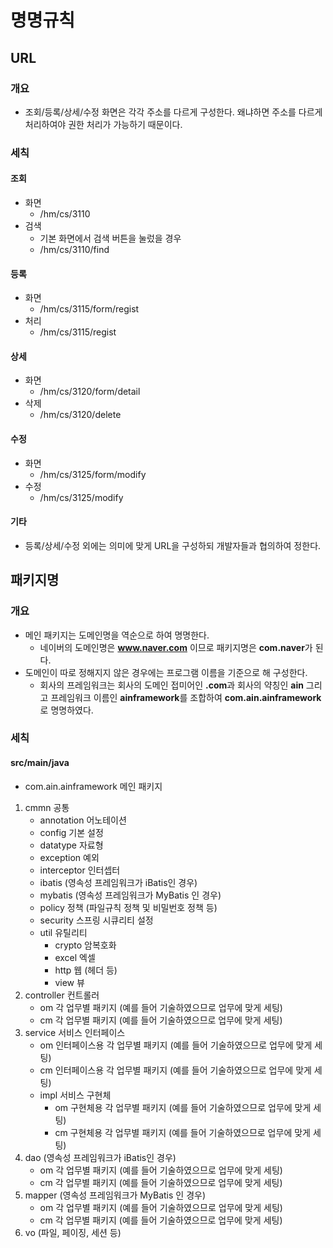 # 명명규칙

## URL

### 개요 

* 조회/등록/상세/수정 화면은 각각 주소를 다르게 구성한다. 왜냐하면 주소를 다르게 처리하여야 권한 처리가 가능하기 때문이다.

### 세칙

#### 조회

* 화면
  * /hm/cs/3110
* 검색
  * 기본 화면에서 검색 버튼을 눌렀을 경우
  * /hm/cs/3110/find

#### 등록

* 화면
  * /hm/cs/3115/form/regist
* 처리
  * /hm/cs/3115/regist

#### 상세

* 화면
  * /hm/cs/3120/form/detail
* 삭제
  * /hm/cs/3120/delete

#### 수정

* 화면
  * /hm/cs/3125/form/modify
* 수정
  * /hm/cs/3125/modify

#### 기타

* 등록/상세/수정 외에는 의미에 맞게 URL을 구성하되 개발자들과 협의하여 정한다.

## 패키지명

### 개요

* 메인 패키지는 도메인명을 역순으로 하여 명명한다.
  * 네이버의 도메인명은 **www.naver.com** 이므로 패키지명은 **com.naver**가 된다.
* 도메인이 따로 정해지지 않은 경우에는 프로그램 이름을 기준으로 해 구성한다.
  * 회사의 프레임워크는 회사의 도메인 접미어인 **.com**과 회사의 약칭인 **ain** 그리고 프레임워크 이름인 **ainframework**를 조합하여 **com.ain.ainframework**로 명명하였다.

### 세칙

#### src/main/java

* com.ain.ainframework 메인 패키지

1. cmmn 공통
   * annotation 어노테이션
   * config 기본 설정
   * datatype 자료형
   * exception 예외
   * interceptor 인터셉터
   * ibatis (영속성 프레임워크가 iBatis인 경우)
   * mybatis (영속성 프레임워크가 MyBatis 인 경우)
   * policy 정책 (파일규칙 정책 및 비밀번호 정책 등)
   * security 스프링 시큐리티 설정
   * util 유틸리티
     * crypto 암복호화
     * excel 엑셀
     * http 웹 (헤더 등)
     * view 뷰
2. controller 컨트롤러
   * om 각 업무별 패키지 (예를 들어 기술하였으므로 업무에 맞게 세팅)
   * cm 각 업무별 패키지 (예를 들어 기술하였으므로 업무에 맞게 세팅)
3. service 서비스 인터페이스
   * om 인터페이스용 각 업무별 패키지 (예를 들어 기술하였으므로 업무에 맞게 세팅)
   * cm 인터페이스용 각 업무별 패키지 (예를 들어 기술하였으므로 업무에 맞게 세팅)
   * impl 서비스 구현체
     * om 구현체용 각 업무별 패키지 (예를 들어 기술하였으므로 업무에 맞게 세팅)
     * cm 구현체용 각 업무별 패키지 (예를 들어 기술하였으므로 업무에 맞게 세팅)
4. dao (영속성 프레임워크가 iBatis인 경우)
   * om 각 업무별 패키지 (예를 들어 기술하였으므로 업무에 맞게 세팅)
   * cm 각 업무별 패키지 (예를 들어 기술하였으므로 업무에 맞게 세팅)
5. mapper (영속성 프레임워크가 MyBatis 인 경우)
   * om 각 업무별 패키지 (예를 들어 기술하였으므로 업무에 맞게 세팅)
   * cm 각 업무별 패키지 (예를 들어 기술하였으므로 업무에 맞게 세팅)
6. vo (파일, 페이징, 세션 등)
